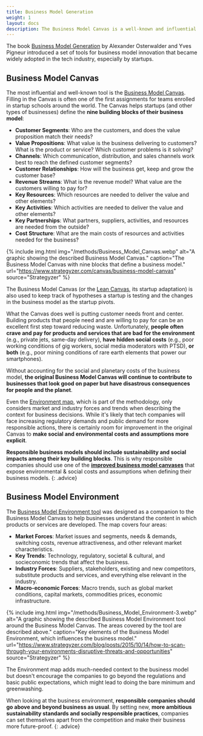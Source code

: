 ```yaml
---
title: Business Model Generation
weight: 1
layout: docs
description: The Business Model Canvas is a well-known and influential tool that can be improved with responsible principles to help startups become responsible companies. 
---
```


The book [Business Model Generation](https://www.strategyzer.com/books/business-model-generation) by Alexander Osterwalder and Yves Pigneur introduced a set of tools for business model innovation that became widely adopted in the tech industry, especially by startups.  

## Business Model Canvas

The most influential and well-known tool is the [Business Model Canvas](https://www.strategyzer.com/canvas/business-model-canvas). Filling in the Canvas is often one of the first assignments for teams enrolled in startup schools around the world. The Canvas helps startups (and other types of businesses) define the **nine building blocks of their business model**:

- **Customer Segments**: Who are the customers, and does the value proposition match their needs?
- **Value Propositions**: What value is the business delivering to customers? What is the product or service? Which customer problems is it solving? 
- **Channels**: Which communication, distribution, and sales channels work best to reach the defined customer segments?
- **Customer Relationships**: How will the business get, keep and grow the customer base?
- **Revenue Streams**: What is the revenue model? What value are the customers willing to pay for?
- **Key Resources**: Which resources are needed to deliver the value and other elements?
- **Key Activities**: Which activities are needed to deliver the value  and other elements?  
- **Key Partnerships**: What partners, suppliers, activities, and resources are needed from the outside?
- **Cost Structure**: What are the main costs of resources and activities needed for the business?

{% include img.html img="/methods/Business_Model_Canvas.webp" alt="A graphic showing the described Business Model Canvas." caption="The Business Model Canvas with nine blocks that define a business model." url="https://www.strategyzer.com/canvas/business-model-canvas" source="Strategyzer" %}

The Business Model Canvas (or the [Lean Canvas](/methodologies/startups/the-lean-startup.html#the-lean-canvas), its startup adaptation) is also used to keep track of hypotheses a startup is testing and the changes in the business model as the startup pivots. 

What the Canvas does well is putting customer needs front and center. Building products that people need and are willing to pay for can be an excellent first step toward reducing waste. Unfortunately, **people often crave and pay for products and services that are bad for the environment** (e.g., private jets, same-day delivery), **have hidden social costs** (e.g., poor working conditions of gig workers, social media moderators with PTSD), **or both** (e.g., poor mining conditions of rare earth elements that power our smartphones).

Without accounting for the social and planetary costs of the business model, **the original Business Model Canvas will continue to contribute to businesses that look good on paper but have disastrous consequences for people and the planet**. 

Even the [Environment map](#business-model-environment), which is part of the methodology, only considers market and industry forces and trends when describing the context for business decisions. While it's likely that tech companies will face increasing regulatory demands and public demand for more responsible actions, there is certainly room for improvement in the original Canvas to **make social and environmental costs and assumptions more explicit**.

**Responsible business models should include sustainability and social impacts among their key building blocks**. This is why responsible companies should use one of the **[improved business model canvases](/tools/business/business-model-canvases/)** that expose environmental & social costs and assumptions when defining their business models.
{: .advice}


## Business Model Environment

The [Business Model Environment tool](https://www.strategyzer.com/blog/posts/2015/10/14/how-to-scan-through-your-environments-disruptive-threats-and-opportunities) was designed as a companion to the Business Model Canvas to help businesses understand the content in which products or services are developed. The map covers four areas:

- **Market Forces**: Market issues and segments, needs & demands, switching costs, revenue attractiveness, and other relevant market characteristics.
- **Key Trends**: Technology, regulatory, societal & cultural, and socieconomic trends that affect the business.
- **Industry Forces**: Suppliers, stakeholders, existing and new competitors, substitute products and services, and everything else relevant in the industry.
- **Macro-economic Forces**: Macro trends, such as global market conditions, capital markets, commodities prices, economic infrastructure.

{% include img.html img="/methods/Business_Model_Environment-3.webp" alt="A graphic showing the described Business Model Environment tool around the Business Model Canvas. The areas covered by the tool are described above." caption="Key elements of the Business Model Environment, which influences the business model." url="https://www.strategyzer.com/blog/posts/2015/10/14/how-to-scan-through-your-environments-disruptive-threats-and-opportunities" source="Strategyzer" %}

The Environment map adds much-needed context to the business model but doesn't encourage the companies to go beyond the regulations and basic public expectations, which might lead to doing the bare minimum and greenwashing.

When looking at the business environment, **responsible companies should go above and beyond business as usual**. By setting new, **more ambitious sustainability standards and socially responsible practices**, companies can set themselves apart from the competition and make their business more future-proof. 
{: .advice}
